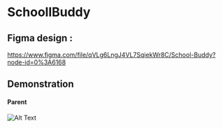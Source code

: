 # SchoollBuddy

 
## Figma design : 
https://www.figma.com/file/qVLg6LngJ4VL7SqiekWr8C/School-Buddy?node-id=0%3A6168


## Demonstration

#### Parent
![Alt Text](https://media.giphy.com/media/dCKGtQzweWYL6U7pXw/giphy.gif)
